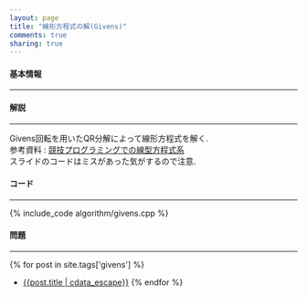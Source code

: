 ```yaml
---
layout: page
title: "線形方程式の解(Givens)"
comments: true
sharing: true
---
```


#### 基本情報
  
***


#### 解説

***

Givens回転を用いたQR分解によって線形方程式を解く.  
参考資料 : [競技プログラミングでの線型方程式系](http://www.slideshare.net/tmaehara/ss-18244588)  
スライドのコードはミスがあった気がするので注意.

#### コード

***

{% include_code algorithm/givens.cpp %}

#### 問題

***

{% for post in site.tags['givens'] %}
* [{{post.title | cdata_escape}}]({{post.url}})
{% endfor %}
